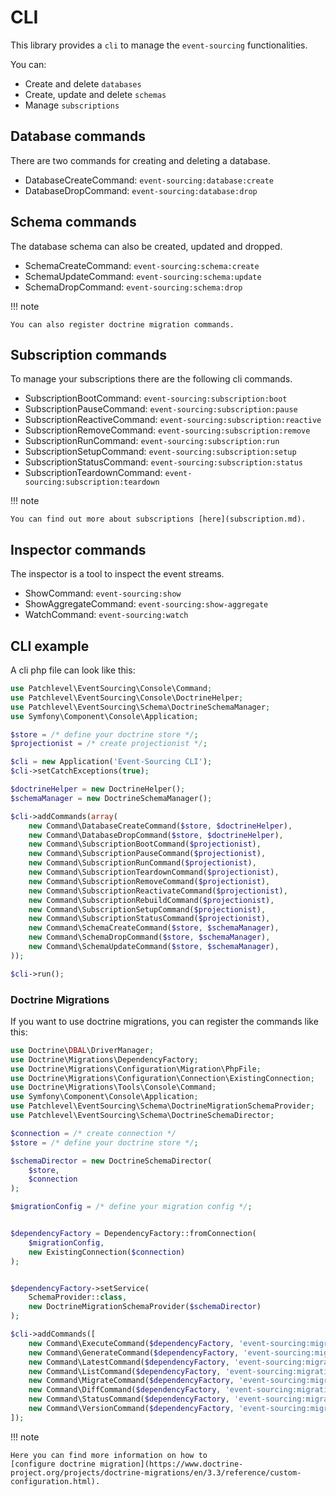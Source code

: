 # CLI

This library provides a `cli` to manage the `event-sourcing` functionalities.

You can:

* Create and delete `databases`
* Create, update and delete `schemas`
* Manage `subscriptions`

## Database commands

There are two commands for creating and deleting a database.

* DatabaseCreateCommand: `event-sourcing:database:create`
* DatabaseDropCommand: `event-sourcing:database:drop`

## Schema commands

The database schema can also be created, updated and dropped.

* SchemaCreateCommand: `event-sourcing:schema:create`
* SchemaUpdateCommand: `event-sourcing:schema:update`
* SchemaDropCommand: `event-sourcing:schema:drop`

!!! note

    You can also register doctrine migration commands.

## Subscription commands

To manage your subscriptions there are the following cli commands.

* SubscriptionBootCommand: `event-sourcing:subscription:boot`
* SubscriptionPauseCommand: `event-sourcing:subscription:pause`
* SubscriptionReactiveCommand: `event-sourcing:subscription:reactive`
* SubscriptionRemoveCommand: `event-sourcing:subscription:remove`
* SubscriptionRunCommand: `event-sourcing:subscription:run`
* SubscriptionSetupCommand: `event-sourcing:subscription:setup`
* SubscriptionStatusCommand: `event-sourcing:subscription:status`
* SubscriptionTeardownCommand: `event-sourcing:subscription:teardown`

!!! note

    You can find out more about subscriptions [here](subscription.md).

## Inspector commands

The inspector is a tool to inspect the event streams.

* ShowCommand: `event-sourcing:show`
* ShowAggregateCommand: `event-sourcing:show-aggregate`
* WatchCommand: `event-sourcing:watch`

## CLI example

A cli php file can look like this:

```php
use Patchlevel\EventSourcing\Console\Command;
use Patchlevel\EventSourcing\Console\DoctrineHelper;
use Patchlevel\EventSourcing\Schema\DoctrineSchemaManager;
use Symfony\Component\Console\Application;

$store = /* define your doctrine store */;
$projectionist = /* create projectionist */;

$cli = new Application('Event-Sourcing CLI');
$cli->setCatchExceptions(true);

$doctrineHelper = new DoctrineHelper();
$schemaManager = new DoctrineSchemaManager();

$cli->addCommands(array(
    new Command\DatabaseCreateCommand($store, $doctrineHelper),
    new Command\DatabaseDropCommand($store, $doctrineHelper),
    new Command\SubscriptionBootCommand($projectionist),
    new Command\SubscriptionPauseCommand($projectionist),
    new Command\SubscriptionRunCommand($projectionist),
    new Command\SubscriptionTeardownCommand($projectionist),
    new Command\SubscriptionRemoveCommand($projectionist),
    new Command\SubscriptionReactivateCommand($projectionist),
    new Command\SubscriptionRebuildCommand($projectionist),
    new Command\SubscriptionSetupCommand($projectionist),
    new Command\SubscriptionStatusCommand($projectionist),
    new Command\SchemaCreateCommand($store, $schemaManager),
    new Command\SchemaDropCommand($store, $schemaManager),
    new Command\SchemaUpdateCommand($store, $schemaManager),
));

$cli->run();
```

### Doctrine Migrations

If you want to use doctrine migrations, you can register the commands like this:

```php
use Doctrine\DBAL\DriverManager;
use Doctrine\Migrations\DependencyFactory;
use Doctrine\Migrations\Configuration\Migration\PhpFile;
use Doctrine\Migrations\Configuration\Connection\ExistingConnection;
use Doctrine\Migrations\Tools\Console\Command;
use Symfony\Component\Console\Application;
use Patchlevel\EventSourcing\Schema\DoctrineMigrationSchemaProvider;
use Patchlevel\EventSourcing\Schema\DoctrineSchemaDirector;

$connection = /* create connection */
$store = /* define your doctrine store */;

$schemaDirector = new DoctrineSchemaDirector(
    $store,
    $connection
);

$migrationConfig = /* define your migration config */;


$dependencyFactory = DependencyFactory::fromConnection(
    $migrationConfig, 
    new ExistingConnection($connection)
);


$dependencyFactory->setService(
    SchemaProvider::class, 
    new DoctrineMigrationSchemaProvider($schemaDirector)
);

$cli->addCommands([    
    new Command\ExecuteCommand($dependencyFactory, 'event-sourcing:migrations:execute'),
    new Command\GenerateCommand($dependencyFactory, 'event-sourcing:migrations:generate'),
    new Command\LatestCommand($dependencyFactory, 'event-sourcing:migrations:latest'),
    new Command\ListCommand($dependencyFactory, 'event-sourcing:migrations:list'),
    new Command\MigrateCommand($dependencyFactory, 'event-sourcing:migrations:migrate'),
    new Command\DiffCommand($dependencyFactory, 'event-sourcing:migrations:diff'),
    new Command\StatusCommand($dependencyFactory, 'event-sourcing:migrations:status'),
    new Command\VersionCommand($dependencyFactory, 'event-sourcing:migrations:version'),
]);
```

!!! note

    Here you can find more information on how to 
    [configure doctrine migration](https://www.doctrine-project.org/projects/doctrine-migrations/en/3.3/reference/custom-configuration.html).
